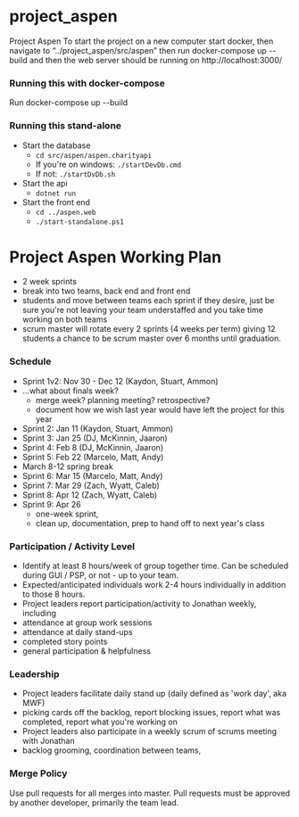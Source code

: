 # project_aspen
Project Aspen
To start the project on a new computer start docker, then navigate to “../project_aspen/src/aspen” then run
docker-compose up --build 
and then the web server should be running on http://localhost:3000/


### Running this with docker-compose
Run docker-compose up --build

### Running this stand-alone
- Start the database
  - `cd src/aspen/aspen.charityapi`
  - If you're on windows: `./startDevDb.cmd` 
  - If not: `./startDvDb.sh`
- Start the api
  - `dotnet run`
- Start the front end
  - `cd ../aspen.web`
  - `./start-standalone.ps1`

# Project Aspen Working Plan
- 2 week sprints
- break into two teams, back end and front end
- students and move between teams each sprint if they desire, just be sure you're not leaving your team understaffed and you take time working on both teams
- scrum master will rotate every 2 sprints (4 weeks per term) giving 12 students a chance to be scrum master over 6 months until graduation.
 
### Schedule
- Sprint 1v2: Nov 30 - Dec 12 (Kaydon, Stuart, Ammon)
- ...what about finals week?
  - merge week?  planning meeting?  retrospective?
  - document how we wish last year would have left the project for this year
- Sprint 2: Jan 11 (Kaydon, Stuart, Ammon)
- Sprint 3: Jan 25 (DJ, McKinnin, Jaaron)
- Sprint 4: Feb 8 (DJ, McKinnin, Jaaron)
- Sprint 5: Feb 22 (Marcelo, Matt, Andy)
- March 8-12 spring break
- Sprint 6: Mar 15 (Marcelo, Matt, Andy)
- Sprint 7: Mar 29 (Zach, Wyatt, Caleb)
- Sprint 8: Apr 12 (Zach, Wyatt, Caleb)
- Sprint 9: Apr 26
  - one-week sprint, 
  - clean up, documentation, prep to hand off to next year's class
 
### Participation / Activity Level
- Identify at least 8 hours/week of group together time.  Can be scheduled during GUI / PSP, or not - up to your team.
- Expected/anticipated individuals work 2-4 hours individually in addition to those 8 hours.
- Project leaders report participation/activity to Jonathan weekly, including
- attendance at group work sessions
- attendance at daily stand-ups
- completed story points
- general participation & helpfulness
 
### Leadership
- Project leaders facilitate daily stand up (daily defined as 'work day', aka MWF)
- picking cards off the backlog, report blocking issues, report what was completed, report what you're working on
- Project leaders also participate in a weekly scrum of scrums meeting with Jonathan
- backlog grooming, coordination between teams, 

### Merge Policy
Use pull requests for all merges into master.  Pull requests must be approved by another developer, primarily the team lead.  